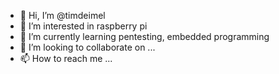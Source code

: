 - 👋 Hi, I’m @timdeimel
- 👀 I’m interested in raspberry pi
- 🌱 I’m currently learning pentesting, embedded programming
- 💞️ I’m looking to collaborate on ...
- 📫 How to reach me ...

<!---
timdeimel/timdeimel is a ✨ special ✨ repository because its `README.md` (this file) appears on your GitHub profile.
You can click the Preview link to take a look at your changes.
--->

